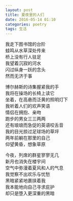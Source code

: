 ```yaml
---
layout: post
title: 夏夜里的人们
date: 2016-05-14 01:10
categories: poetry
tags: 生活
---
```


我走下图书馆的台阶  
蛙鸣从水草深处传来  
桥上没有行人驻足  
我望着沉寂的河水  
闪过纵身一跃的念头  
然而无济于事  

博尔赫斯的诗集握紧我的手  
我将在操场的长椅上读它  
坐着，在高悬而泛黄的照明灯下  
我听着人们的欢声笑语  
情侣在拥抱、亲吻  
跑步的男女三三两两  
还有琅琅而急促的英语咬舌音  
我的目光掠过足球场的草坪  
两年前躺在那里的自己  
仰望黄昏，想象草原  

今夜，列席的群星寥寥无几  
新月也消失在楼宇间  
空气中弥漫着夏风和人的气息  
我觉察不出欢乐与忧愁  
黑暗紧紧地裹挟着我  
我本能地向自己寻求庇护  
却只是堕入更深重的黑暗  